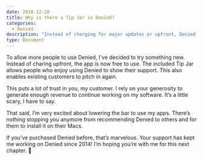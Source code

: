 ```yaml
---
date: 2018-12-20
title: Why is there a Tip Jar in Denied?
categories:
  - Denied
description: "Instead of charging for major updates or upfront, Denied now has a Tip Jar."
type: Document
---
```


To allow more people to use Denied, I've decided to try something new. Instead of charing upfront, the app is now free to use. The included Tip Jar allows people who enjoy using Denied to show their support. This also enables existing customers to pitch in again.

This puts a lot of trust in you, my customer. I rely on your generosity to generate enough revenue to continue working on my software. It’s a little scary, I have to say.

That said, I’m very excited about lowering the bar to use my apps. There’s nothing stopping you anymore from recommending Denied to others and for them to install it on their Macs.

If you’ve purchased Denied before, that’s marvelous. Your support has kept me working on Denied since 2014! I’m hoping you’re with me for this next chapter. 🤟
